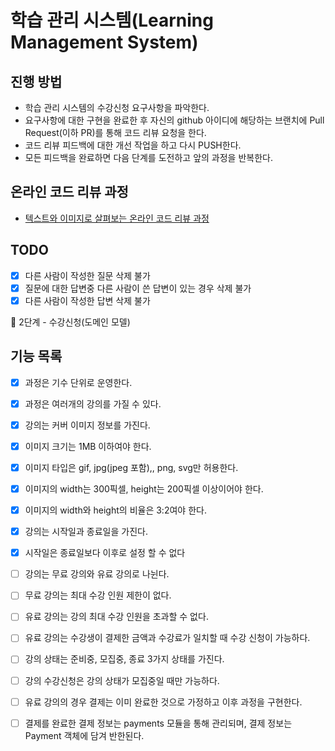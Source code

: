 # 학습 관리 시스템(Learning Management System)
## 진행 방법
* 학습 관리 시스템의 수강신청 요구사항을 파악한다.
* 요구사항에 대한 구현을 완료한 후 자신의 github 아이디에 해당하는 브랜치에 Pull Request(이하 PR)를 통해 코드 리뷰 요청을 한다.
* 코드 리뷰 피드백에 대한 개선 작업을 하고 다시 PUSH한다.
* 모든 피드백을 완료하면 다음 단계를 도전하고 앞의 과정을 반복한다.

## 온라인 코드 리뷰 과정
* [텍스트와 이미지로 살펴보는 온라인 코드 리뷰 과정](https://github.com/next-step/nextstep-docs/tree/master/codereview)

## TODO
* [x] 다른 사람이 작성한 질문 삭제 불가
* [x] 질문에 대한 답변중 다른 사람이 쓴 답변이 있는 경우 삭제 불가 
* [x] 다른 사람이 작성한 답변 삭제 불가

🚀 2단계 - 수강신청(도메인 모델)
## 기능 목록
* [x] 과정은 기수 단위로 운영한다.
* [x] 과정은 여러개의 강의를 가질 수 있다.
* [x] 강의는 커버 이미지 정보를 가진다.
* [x] 이미지 크기는 1MB 이하여야 한다.
* [x] 이미지 타입은 gif, jpg(jpeg 포함),, png, svg만 허용한다.
* [x] 이미지의 width는 300픽셀, height는 200픽셀 이상이어야 한다.
* [x] 이미지의 width와 height의 비율은 3:2여야 한다.
* [x] 강의는 시작일과 종료일을 가진다.
* [x] 시작일은 종료일보다 이후로 설정 할 수 없다
* [ ] 강의는 무료 강의와 유료 강의로 나뉜다.
* [ ] 무료 강의는 최대 수강 인원 제한이 없다.
* [ ] 유료 강의는 강의 최대 수강 인원을 초과할 수 없다.
* [ ] 유료 강의는 수강생이 결제한 금액과 수강료가 일치할 때 수강 신청이 가능하다.
* [ ] 강의 상태는 준비중, 모집중, 종료 3가지 상태를 가진다.
* [ ] 강의 수강신청은 강의 상태가 모집중일 때만 가능하다.
* [ ] 유료 강의의 경우 결제는 이미 완료한 것으로 가정하고 이후 과정을 구현한다.
* [ ] 결제를 완료한 결제 정보는 payments 모듈을 통해 관리되며, 결제 정보는 Payment 객체에 담겨 반한된다.
 
